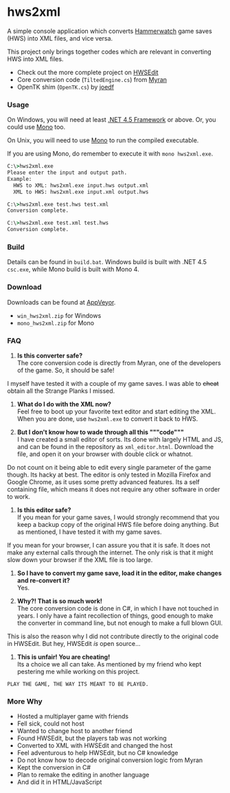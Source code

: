 hws2xml
===

A simple console application which converts [Hammerwatch](http://store.steampowered.com/app/239070) game saves (HWS) into XML files, and vice versa.

This project only brings together codes which are relevant in converting HWS into XML files.

- Check out the more complete project on [HWSEdit](https://github.com/joedf/HWSEdit)
- Core conversion code (`TiltedEngine.cs`) from [Myran](http://hammerwatch.com/forum/index.php?topic=2197.msg5313#msg5313)
- OpenTK shim (`OpenTK.cs`) by [joedf](http://hammerwatch.com/forum/index.php?topic=2197.msg5318#msg5318)


### Usage

On Windows, you will need at least [.NET 4.5 Framework](https://www.microsoft.com/en-us/download/details.aspx?id=30653) or above. Or, you could use [Mono](http://www.mono-project.com/) too.

On Unix, you will need to use [Mono](http://www.mono-project.com/) to run the compiled executable.

If you are using Mono, do remember to execute it with `mono hws2xml.exe`.

```cmd
C:\>hws2xml.exe
Please enter the input and output path.
Example:
  HWS to XML: hws2xml.exe input.hws output.xml
  XML to HWS: hws2xml.exe input.xml output.hws

C:\>hws2xml.exe test.hws test.xml
Conversion complete.

C:\>hws2xml.exe test.xml test.hws
Conversion complete.
```


### Build

Details can be found in `build.bat`. Windows build is built with .NET 4.5 `csc.exe`, while Mono build is built with Mono 4.


### Download

Downloads can be found at [AppVeyor](https://ci.appveyor.com/project/altbdoor/hws2xml/build/artifacts).

- `win_hws2xml.zip` for Windows
- `mono_hws2xml.zip` for Mono


### FAQ

1. **Is this converter safe?** <br>
  The core conversion code is directly from Myran, one of the developers of the game. So, it should be safe!
  
  I myself have tested it with a couple of my game saves. I was able to <strike>cheat</strike> obtain all the Strange Planks I missed.

1. **What do I do with the XML now?** <br>
  Feel free to boot up your favorite text editor and start editing the XML. When you are done, use `hws2xml.exe` to convert it back to HWS.

1. **But I don't know how to wade through all this """code"""** <br>
  I have created a small editor of sorts. Its done with largely HTML and JS, and can be found in the repository as `xml_editor.html`. Download the file, and open it on your browser with double click or whatnot.
  
  Do not count on it being able to edit every single parameter of the game though. Its hacky at best. The editor is only tested in Mozilla Firefox and Google Chrome, as it uses some pretty advanced features. Its a self containing file, which means it does not require any other software in order to work.

1. **Is this editor safe?** <br>
  If you mean for your game saves, I would strongly recommend that you keep a backup copy of the original HWS file before doing anything. But as mentioned, I have tested it with my game saves.
  
  If you mean for your browser, I can assure you that it is safe. It does not make any external calls through the internet. The only risk is that it might slow down your browser if the XML file is too large.

1. **So I have to convert my game save, load it in the editor, make changes and re-convert it?** <br>
  Yes.

1. **Why?! That is so much work!** <br>
  The core conversion code is done in C#, in which I have not touched in years. I only have a faint recollection of things, good enough to make the converter in command line, but not enough to make a full blown GUI.
  
  This is also the reason why I did not contribute directly to the original code in HWSEdit. But hey, HWSEdit *is* open source...

1. **This is unfair! You are cheating!** <br>
  Its a choice we all can take. As mentioned by my friend who kept pestering me while working on this project.
  
  `PLAY THE GAME, THE WAY ITS MEANT TO BE PLAYED.`


### More Why

- Hosted a multiplayer game with friends
- Fell sick, could not host
- Wanted to change host to another friend
- Found HWSEdit, but the players tab was not working
- Converted to XML with HWSEdit and changed the host
- Feel adventurous to help HWSEdit, but no C# knowledge
- Do not know how to decode original conversion logic from Myran
- Kept the conversion in C#
- Plan to remake the editing in another language
- And did it in HTML/JavaScript
